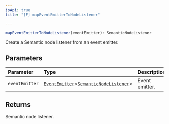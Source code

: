 ```yaml
---
jsApi: true
title: "[F] mapEventEmitterToNodeListener"

---
```

```ts
mapEventEmitterToNodeListener(eventEmitter): SemanticNodeListener
```

Create a Semantic node listener from an event emitter.

## Parameters

| Parameter | Type | Description |
| :------ | :------ | :------ |
| `eventEmitter` | [`EventEmitter`](../classes/EventEmitter.md)<[`SemanticNodeListener`](../type-aliases/SemanticNodeListener.md)\> | Event emitter. |

## Returns

Semantic node listener.
